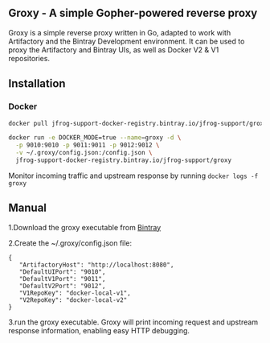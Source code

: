 ## Groxy - A simple Gopher-powered reverse proxy ##

Groxy is a simple reverse proxy written in Go, adapted to work with Artifactory and the Bintray Development environment. It can be used to proxy the Artifactory and Bintray UIs, as well as Docker V2 & V1 repositories.

## Installation ##

### Docker ###
```bash 
docker pull jfrog-support-docker-registry.bintray.io/jfrog-support/groxy
```

```bash
docker run -e DOCKER_MODE=true --name=groxy -d \
  -p 9010:9010 -p 9011:9011 -p 9012:9012 \
  -v ~/.groxy/config.json:/config.json \
  jfrog-support-docker-registry.bintray.io/jfrog-support/groxy
```

Monitor incoming traffic and upstream response by running `docker logs -f groxy`

## Manual ##

1.Download the groxy executable from [Bintray](https://bintray.com/uriahl/generic/Groxy/view)

2.Create the ~/.groxy/config.json file:


```
{
   "ArtifactoryHost": "http://localhost:8080",
   "DefaultUIPort": "9010",
   "DefaultV1Port": "9011",
   "DefaultV2Port": "9012",
   "V1RepoKey": "docker-local-v1",
   "V2RepoKey": "docker-local-v2"
}
```

3.run the groxy executable. Groxy will print incoming request and upstream response information, enabling easy HTTP debugging.
